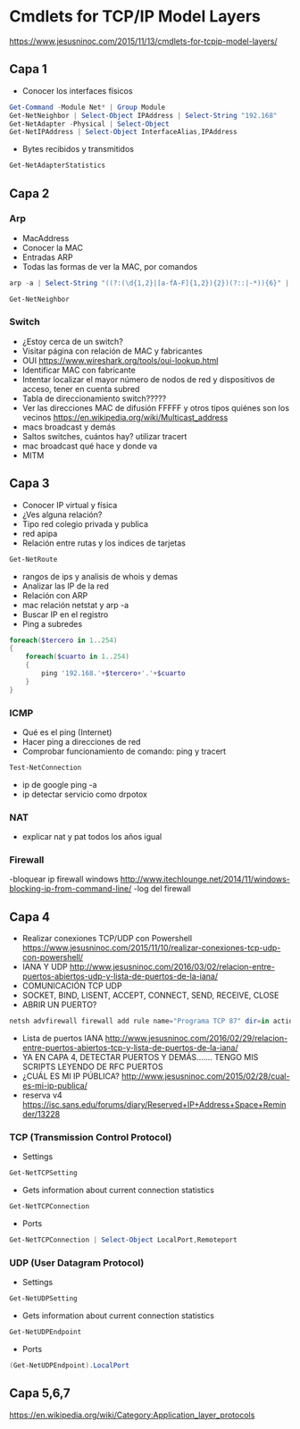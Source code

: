 # Cmdlets for TCP/IP Model Layers
https://www.jesusninoc.com/2015/11/13/cmdlets-for-tcpip-model-layers/

## Capa 1
- Conocer los interfaces físicos
```PowerShell
Get-Command -Module Net* | Group Module
Get-NetNeighbor | Select-Object IPAddress | Select-String "192.168"
Get-NetAdapter -Physical | Select-Object 
Get-NetIPAddress | Select-Object InterfaceAlias,IPAddress
```
- Bytes recibidos y transmitidos
```PowerShell
Get-NetAdapterStatistics
```

## Capa 2
### Arp
- MacAddress
- Conocer la MAC
- Entradas ARP
- Todas las formas de ver la MAC, por comandos
```PowerShell
arp -a | Select-String "((?:(\d{1,2}|[a-fA-F]{1,2}){2})(?::|-*)){6}" | Select-String "192.168"
```
```PowerShell
Get-NetNeighbor
```

### Switch
- ¿Estoy cerca de un switch?
- Visitar página con relación de MAC y fabricantes
- OUI
https://www.wireshark.org/tools/oui-lookup.html
- Identificar MAC con fabricante
- Intentar localizar el mayor número de nodos de red y dispositivos de acceso, tener en cuenta subred
- Tabla de direccionamiento switch?????
- Ver las direcciones MAC de difusión FFFFF y otros tipos quiénes son los vecinos
https://en.wikipedia.org/wiki/Multicast_address
- macs broadcast y demás
- Saltos switches, cuántos hay? utilizar tracert
- mac broadcast qué hace y donde va
- MITM

## Capa 3
- Conocer IP virtual y física
- ¿Ves alguna relación?
- Tipo red colegio privada y publica
- red apipa
- Relación entre rutas y los indices de tarjetas
```PowerShell
Get-NetRoute
```
- rangos de ips y analisis de whois y demas
- Analizar las IP de la red
- Relación con ARP
- mac relación netstat y arp -a
- Buscar IP en el registro
- Ping a subredes
```PowerShell
foreach($tercero in 1..254)
{
    foreach($cuarto in 1..254)
    {
        ping '192.168.'+$tercero+'.'+$cuarto
    }
}
```

### ICMP
- Qué es el ping (Internet)
- Hacer ping a direcciones de red
- Comprobar funcionamiento de comando: ping y tracert
```PowerShell
Test-NetConnection
```
- ip de google ping -a
- ip detectar servicio como drpotox

### NAT
- explicar nat y pat todos los años igual

### Firewall
-bloquear ip firewall windows
http://www.itechlounge.net/2014/11/windows-blocking-ip-from-command-line/
-log del firewall

## Capa 4
- Realizar conexiones TCP/UDP con Powershell
https://www.jesusninoc.com/2015/11/10/realizar-conexiones-tcp-udp-con-powershell/
- IANA Y UDP 
http://www.jesusninoc.com/2016/03/02/relacion-entre-puertos-abiertos-udp-y-lista-de-puertos-de-la-iana/
- COMUNICACIÓN TCP UDP
- SOCKET, BIND, LISENT, ACCEPT, CONNECT, SEND, RECEIVE, CLOSE
- ABRIR UN PUERTO?
```PowerShell
netsh advfirewall firewall add rule name="Programa TCP 87" dir=in action=allow protocol=TCP localport=87
```
- Lista de puertos IANA
http://www.jesusninoc.com/2016/02/29/relacion-entre-puertos-abiertos-tcp-y-lista-de-puertos-de-la-iana/
- YA EN CAPA 4, DETECTAR PUERTOS Y DEMÁS....... TENGO MIS SCRIPTS LEYENDO DE RFC PUERTOS
- ¿CUÁL ES MI IP PÚBLICA?
http://www.jesusninoc.com/2015/02/28/cual-es-mi-ip-publica/
- reserva v4
https://isc.sans.edu/forums/diary/Reserved+IP+Address+Space+Reminder/13228

### TCP (Transmission Control Protocol)
- Settings
```PowerShell
Get-NetTCPSetting
```
- Gets information about current connection statistics
```PowerShell
Get-NetTCPConnection
```
- Ports
```PowerShell
Get-NetTCPConnection | Select-Object LocalPort,Remoteport
```
### UDP (User Datagram Protocol)
- Settings
```PowerShell
Get-NetUDPSetting
```
- Gets information about current connection statistics
```PowerShell
Get-NetUDPEndpoint
```
- Ports
```PowerShell
(Get-NetUDPEndpoint).LocalPort
```
## Capa 5,6,7
https://en.wikipedia.org/wiki/Category:Application_layer_protocols
